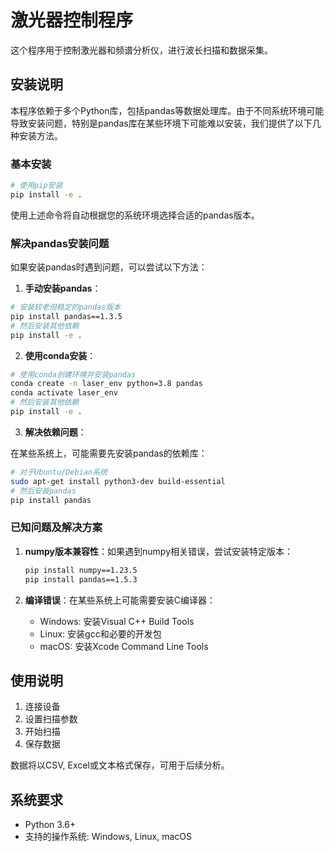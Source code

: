 # 激光器控制程序

这个程序用于控制激光器和频谱分析仪，进行波长扫描和数据采集。

## 安装说明

本程序依赖于多个Python库，包括pandas等数据处理库。由于不同系统环境可能导致安装问题，特别是pandas库在某些环境下可能难以安装，我们提供了以下几种安装方法。

### 基本安装

```bash
# 使用pip安装
pip install -e .
```

使用上述命令将自动根据您的系统环境选择合适的pandas版本。

### 解决pandas安装问题

如果安装pandas时遇到问题，可以尝试以下方法：

1. **手动安装pandas**：

```bash
# 安装较老但稳定的pandas版本
pip install pandas==1.3.5
# 然后安装其他依赖
pip install -e .
```

2. **使用conda安装**：

```bash
# 使用conda创建环境并安装pandas
conda create -n laser_env python=3.8 pandas
conda activate laser_env
# 然后安装其他依赖
pip install -e .
```

3. **解决依赖问题**：

在某些系统上，可能需要先安装pandas的依赖库：

```bash
# 对于Ubuntu/Debian系统
sudo apt-get install python3-dev build-essential
# 然后安装pandas
pip install pandas
```

### 已知问题及解决方案

1. **numpy版本兼容性**：如果遇到numpy相关错误，尝试安装特定版本：
   ```bash
   pip install numpy==1.23.5
   pip install pandas==1.5.3
   ```

2. **编译错误**：在某些系统上可能需要安装C编译器：
   - Windows: 安装Visual C++ Build Tools
   - Linux: 安装gcc和必要的开发包
   - macOS: 安装Xcode Command Line Tools

## 使用说明

1. 连接设备
2. 设置扫描参数
3. 开始扫描
4. 保存数据

数据将以CSV, Excel或文本格式保存，可用于后续分析。

## 系统要求

- Python 3.6+
- 支持的操作系统: Windows, Linux, macOS